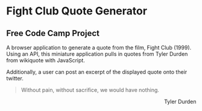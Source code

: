 Fight Club Quote Generator
==========================

Free Code Camp Project
----------------------

A browser application to generate a quote from the film, Fight Club (1999).
Using an API, this miniature application pulls in quotes from Tyler Durden from wikiquote with JavaScript.

Additionally, a user can post an excerpt of the displayed quote onto their twitter.

> Without pain, without sacrifice, we would have nothing.

<p style='text-align:right;'>Tyler Durden</p>
